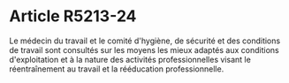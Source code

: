 # Article R5213-24

  
Le médecin du travail et le comité d'hygiène, de sécurité et des conditions de travail sont consultés sur les moyens les mieux adaptés aux conditions d'exploitation et à la nature des activités professionnelles visant le réentraînement au travail et la rééducation professionnelle.